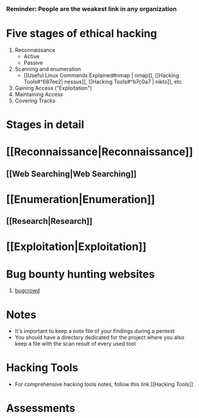 ### Reminder: People are the weakest link in any organization
# Five stages of ethical hacking
1. Reconnaissance
	- Active
	- Passive
2. Scanning and enumeration
	- [[Useful Linux Commands Explained#nmap | nmap]], [[Hacking Tools#^687ee2|  nessus]], [[Hacking Tools#^b7c0a7 | nikto]], etc
3. Gaining Access ("Exploitation")
4. Maintaining Access
5. Covering Tracks

# Stages in detail 
# [[Reconnaissance|Reconnaissance]]
## [[Web Searching|Web Searching]]
# [[Enumeration|Enumeration]]
## [[Research|Research]]
# [[Exploitation|Exploitation]]

# Bug bounty hunting websites
1. [bugcrowd](https://www.bugcrowd.com/customer/)
# Notes
- It's important to keep a note file of your findings during a pentest
- You should have a directory dedicated for the project where you also keep a file with the scan result of every used tool

# Hacking Tools
- For comprehensive hacking tools notes, follow this link [[Hacking Tools]]

# Assessments
